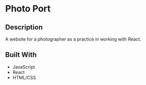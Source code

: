 # Photo Port

## Description
A website for a photographer as a practice in working with React.

## Built With
* JavaScript
* React
* HTML/CSS
